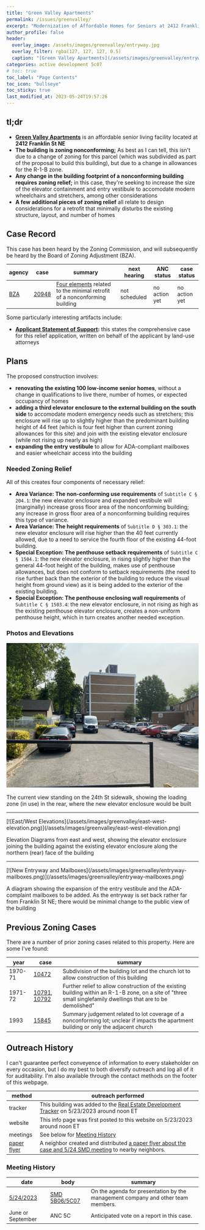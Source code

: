 ```yaml
---
title: "Green Valley Apartments"
permalink: /issues/greenvalley/
excerpt: "Modernization of Affordable Homes for Seniors at 2412 Franklin St NE"
author_profile: false
header:
  overlay_image: /assets/images/greenvalley/entryway.jpg
  overlay_filter: rgba(127, 127, 127, 0.5)
  caption: "[Green Valley Apartments](/assets/images/greenvalley/entryway.jpg)"
categories: active development 5c07
# toc: true
toc_label: "Page Contents"
toc_icon: "bullseye"
toc_sticky: true
last_modified_at: 2023-05-24T19:57:26
---
```

<div id="development-map" class="map-container"></div>

## tl;dr
- [**Green Valley Apartments**](https://abcmgt.orleanco.com/locations/green-valley-apartments/) is an affordable senior living facility located at **2412 Franklin St NE**
- **The building is zoning nonconforming;** As best as I can tell, this isn't due to a change of zoning for this parcel (which was subdivided as part of the proposal to build this building), but due to a change in allowances for the R-1-B zone.
- **Any change in the building footprint of a nonconforming building requires zoning relief;** in this case, they're seeking to increase the size of the elevator containment and entry vestibule to accomodate modern wheelchairs and stretchers, among other considerations
- **A few additional pieces of zoning relief** all relate to design considerations for a retrofit that minimally disturbs the existing structure, layout, and number of homes

## Case Record
This case has been heard by the Zoning Commission, and will subsequently be heard by the Board of Zoning Adjustment (BZA).

|agency|case|summary|next hearing|ANC status|case status|
|---|---|---|---|---|---|
|[BZA](https://dcoz.dc.gov/bza/about)|[20948](https://app.dcoz.dc.gov/Home/ViewCase?case_id=20948)|[Four elements](#needed-zoning-relief) related to the minimal retrofit of a nonconforming building|not scheduled|no action yet|no action yet|

Some particularly interesting artifacts include:
- **[Applicant Statement of Support](https://app.dcoz.dc.gov/CaseReport/ViewExhibit.aspx?exhibitId=309702):** this states the comprehensive case for this relief application, written on behalf of the applicant by land-use attorneys


## Plans
The proposed construction involves:
- **renovating the existing 100 low-income senior homes**, without a change in qualifications to live there, number of homes, or expected occupancy of homes
- **adding a third elevator enclosure to the external building on the south side** to accomodate modern emergency needs such as stretchers; this enclosure will rise up to slightly higher than the predominant building height of 44 feet (which is four feet higher than current zoning allowances for this site) and join with the existing elevator enclosure (while not rising up nearly as high)
- **expanding the entry vestibule** to allow for ADA-compliant mailboxes and easier wheelchair access into the building

### Needed Zoning Relief
All of this creates four components of necessary relief:
- **Area Variance: The non-conforming use requirements** of `Subtitle C § 204.1`: the new elevator enclosure and expanded vestibule will (marginally) increase gross floor area of the nonconforming building; any increase in gross floor area of a nonconforming building requires this type of variance.
- **Area Variance: The height requirements** of `Subtitle D § 303.1`: the new elevator enclosure will rise higher than the 40 feet currently allowed, due to a need to service the fourth floor of the existing 44-foot building.
- **Special Exception: The penthouse setback requirements** of `Subtitle C § 1504.1`: the new elevator enclosure, in rising slightly higher than the general 44-foot height of the building, makes use of penthouse allowances, but does not conform to setback requirements (the need to rise further back than the exterior of the building to reduce the visual height from ground view) as it is being added to the exterior of the existing building.
- **Special Exception: The penthouse enclosing wall requirements** of `Subtitle C § 1503.4`: the new elevator enclosure, in not rising as high as the existing penthouse elevator enclosure, creates a non-uniform penthouse height, which in turn creates another needed exception.

### Photos and Elevations
[![View from West (24th St NE)](/assets/images/greenvalley/from-24th.jpg)](/assets/images/greenvalley/from-24th.jpg)
<p class="caption">The current view standing on the 24th St sidewalk, showing the loading zone (in use) in the rear, where the new elevator enclosure would be built</p>
<hr>
[![East/West Elevations](/assets/images/greenvalley/east-west-elevation.png)](/assets/images/greenvalley/east-west-elevation.png)
<p class="caption">Elevation Diagrams from east and west, showing the elevator enclosure joining the building against the existing elevator enclosure along the northern (rear) face of the building</p>
<hr>
[![New Entryway and Mailboxes](/assets/images/greenvalley/entryway-mailboxes.png)](/assets/images/greenvalley/entryway-mailboxes.png)
<p class="caption">A diagram showing the expansion of the entry vestibule and the ADA-complaint mailboxes to be added. As the entryway is set back rather far from Franklin St NE; there would be minimal change to the public view of the building</p>

## Previous Zoning Cases
There are a number of prior zoning cases related to this property. Here are some I've found:

|year|case|summary|
|---|---|---|
|1970-71|[10472](https://app.dcoz.dc.gov/Home/ViewCase?case_id=10472)|Subdivision of the building lot and the church lot to allow construction of this building|
|1971-72|[10791](https://app.dcoz.dc.gov/Home/ViewCase?case_id=10791), [10792](https://app.dcoz.dc.gov/Home/ViewCase?case_id=10792)|Further relief to allow construction of the existing building within an R-1-B zone, on a site of "three small singlefamily dwellings that are to be demolished"|
|1993|[15845](https://app.dcoz.dc.gov/Home/ViewCase?case_id=15845)|Summary judgement related to lot coverage of a nonconforming lot; unclear if impacts the apartment building or only the adjacent church|

## Outreach History
I can't guarantee perfect conveyence of information to every stakeholder on every occasion, but I do my best to both diversify outreach and log all of it for auditability. I'm also available through the contact methods on the footer of this webpage.

|method|outreach performed|
|---|---|
|tracker|This building was added to the [Real Estate Development Tracker](/development/) on 5/23/2023 around noon ET|
|website|This info page was first posted to this website on 5/23/2023 around noon ET|
|meetings|See below for [Meeting History](#meeting-history)|
|[paper flyer](/flyers/)|A neighbor created and distributed [a paper flyer about the case and 5/24 SMD meeting](/assets/documents/flyer-greenvalley-20230524.pdf) to nearby neighbors.|

### Meeting History

|date|body|summary|
|---|---|---|
|[5/24/2023](/issues/20230524-jointmeeting/)|[SMD 5B06/5C07]((/issues/20230524-jointmeeting/))|On the agenda for presentation by the management company and other team members.|
|June or September|ANC 5C|Anticipated vote on a report in this case.|

<script>
var map = L.map('development-map',  {
      zoomSnap: 0.25
  }).setView([38.92616420697469, -76.9715107396461], 18.5);
  L.tileLayer('https://{s}.tile.openstreetmap.org/{z}/{x}/{y}.png', {
      maxZoom: 19,
      attribution: '© OpenStreetMap'
  }).addTo(map);

  var polygon = L.polygon([[38.92597941062696, -76.97213335396003], [38.92654419071534, -76.97102887134882], [38.92613388084144, -76.9707372382998], [38.92604216419216, -76.9712956845639], [38.92603250980111, -76.97179828620159], [38.92591182980235, -76.9720899192506], [38.92597941062696, -76.97213335396003]], {color: 'red'}).addTo(map);
</script>

